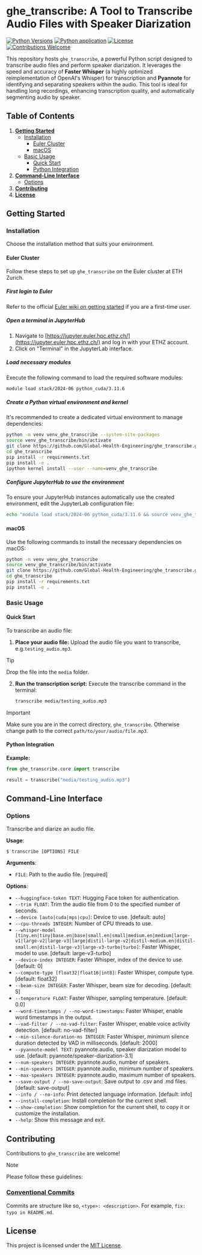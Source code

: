 # ghe_transcribe: A Tool to Transcribe Audio Files with Speaker Diarization

[![Python Versions](https://img.shields.io/badge/Python-3.10%20%7C%203.11%20%7C%203.12%20%7C%203.13-blue)](https://www.python.org/downloads/)
[![Python application](https://github.com/Global-Health-Engineering/ghe_transcribe/actions/workflows/python-app.yml/badge.svg?branch=main)](https://github.com/Global-Health-Engineering/ghe_transcribe/actions/workflows/python-app.yml)
[![License](https://img.shields.io/badge/License-MIT-yellow.svg)](https://opensource.org/licenses/MIT)
[![Contributions Welcome](https://img.shields.io/badge/Contributions-Welcome-brightgreen.svg)](https://github.com/Global-Health-Engineering/ghe_transcribe/blob/main/CONTRIBUTING.md)

This repository hosts `ghe_transcribe`, a powerful Python script designed to transcribe audio files and perform speaker diarization. It leverages the speed and accuracy of **Faster Whisper** (a highly optimized reimplementation of OpenAI's Whisper) for transcription and **Pyannote** for identifying and separating speakers within the audio. This tool is ideal for handling long recordings, enhancing transcription quality, and automatically segmenting audio by speaker.

## Table of Contents

1.  [**Getting Started**](#getting-started)
    * [Installation](#installation)
        * [Euler Cluster](#euler-cluster)
        * [macOS](#macos)
    * [Basic Usage](#basic-usage)
        * [Quick Start](#quick-start)
        * [Python Integration](#python-integration)
2.  [**Command-Line Interface**](#command-line-interface)
    * [Options](#options)
3.  [**Contributing**](#contributing)
4.  [**License**](#license)

## Getting Started

### Installation

Choose the installation method that suits your environment.

#### Euler Cluster

Follow these steps to set up `ghe_transcribe` on the Euler cluster at ETH Zurich.

##### First login to Euler

Refer to the official [Euler wiki on getting started](https://scicomp.ethz.ch/wiki/Getting_started_with_clusters) if you are a first-time user.

##### Open a terminal in JupyterHub

1.  Navigate to [https://jupyter.euler.hpc.ethz.ch/](https://jupyter.euler.hpc.ethz.ch/) and log in with your ETHZ account.
2.  Click on "Terminal" in the JupyterLab interface.

##### Load necessary modules

Execute the following command to load the required software modules:

```bash
module load stack/2024-06 python_cuda/3.11.6
```

##### Create a Python virtual environment and kernel

It's recommended to create a dedicated virtual environment to manage dependencies:

```bash
python -m venv venv_ghe_transcribe --system-site-packages
source venv_ghe_transcribe/bin/activate
git clone https://github.com/Global-Health-Engineering/ghe_transcribe.git
cd ghe_transcribe
pip install -r requirements.txt
pip install -e .
ipython kernel install --user --name=venv_ghe_transcribe
```

##### Configure JupyterHub to use the environment

To ensure your JupyterHub instances automatically use the created environment, edit the JupyterLab configuration file:

```bash
echo "module load stack/2024-06 python_cuda/3.11.6 && source venv_ghe_transcribe/bin/activate" >> .config/euler/jupyterhub/jupyterlabrc
```

#### macOS

Use the following commands to install the necessary dependencies on macOS:

```bash
python -m venv venv_ghe_transcribe
source venv_ghe_transcribe/bin/activate
git clone https://github.com/Global-Health-Engineering/ghe_transcribe.git
cd ghe_transcribe
pip install -r requirements.txt
pip install -e .
```

### Basic Usage

#### Quick Start

To transcribe an audio file:

1.  **Place your audio file:** Upload the audio file you want to transcribe, e.g.`testing_audio.mp3`. 
> [!TIP]
> Drop the file into the `media` folder.
2.  **Run the transcription script:** Execute the transcribe command in the terminal:
    ```bash
    transcribe media/testing_audio.mp3
    ```
> [!IMPORTANT]
> Make sure you are in the correct directory, `ghe_transcribe`. Otherwise change path to the correct `path/to/your/audio/file.mp3`.

#### Python Integration
**Example:**
```python
from ghe_transcribe.core import transcribe

result = transcribe("media/testing_audio.mp3")
```

## Command-Line Interface

### Options

Transcribe and diarize an audio file.

**Usage**:

```console
$ transcribe [OPTIONS] FILE
```

**Arguments**:

* `FILE`: Path to the audio file.  [required]

**Options**:

* `--huggingface-token TEXT`: Hugging Face token for authentication.
* `--trim FLOAT`: Trim the audio file from 0 to the specified number of seconds.
* `--device [auto|cuda|mps|cpu]`: Device to use.  [default: auto]
* `--cpu-threads INTEGER`: Number of CPU threads to use.
* `--whisper-model [tiny.en|tiny|base.en|base|small.en|small|medium.en|medium|large-v1|large-v2|large-v3|large|distil-large-v2|distil-medium.en|distil-small.en|distil-large-v3|large-v3-turbo|turbo]`: Faster Whisper, model to use.  [default: large-v3-turbo]
* `--device-index INTEGER`: Faster Whisper, index of the device to use.  [default: 0]
* `--compute-type [float32|float16|int8]`: Faster Whisper, compute type.  [default: float32]
* `--beam-size INTEGER`: Faster Whisper, beam size for decoding.  [default: 5]
* `--temperature FLOAT`: Faster Whisper, sampling temperature.  [default: 0.0]
* `--word-timestamps / --no-word-timestamps`: Faster Whisper, enable word timestamps in the output.
* `--vad-filter / --no-vad-filter`: Faster Whisper, enable voice activity detection.  [default: no-vad-filter]
* `--min-silence-duration-ms INTEGER`: Faster Whisper, minimum silence duration detected by VAD in milliseconds.  [default: 2000]
* `--pyannote-model TEXT`: pyannote.audio, speaker diarization model to use.  [default: pyannote/speaker-diarization-3.1]
* `--num-speakers INTEGER`: pyannote.audio, number of speakers.
* `--min-speakers INTEGER`: pyannote.audio, minimum number of speakers.
* `--max-speakers INTEGER`: pyannote.audio, maximum number of speakers.
* `--save-output / --no-save-output`: Save output to .csv and .md files.  [default: save-output]
* `--info / --no-info`: Print detected language information.  [default: info]
* `--install-completion`: Install completion for the current shell.
* `--show-completion`: Show completion for the current shell, to copy it or customize the installation.
* `--help`: Show this message and exit.

## Contributing

Contributions to `ghe_transcribe` are welcome! 

> [!NOTE]
> Please follow these guidelines:
> ### [Conventional Commits](https://www.conventionalcommits.org/en/v1.0.0/)
> Commits are structure like so, `<type>: <description>`. For example, `fix: typo in README.md`. 

## License

This project is licensed under the [MIT License](https://opensource.org/licenses/MIT).